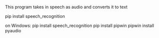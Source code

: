 This program takes in speech as audio and converts it to text 

pip install speech_recognition

on Windows:
pip install speech_recognition
pip install pipwin
pipwin install pyaudio
